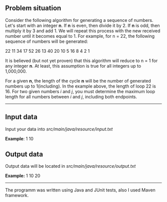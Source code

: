## Problem situation
Consider the following algorithm for generating a sequence of numbers. Let's start with an integer **n**. 
If **n** is even, then divide it by 2. If **n** is odd, then multiply it by 3 and add 1. 
We will repeat this process with the new received number until it becomes equal to 1. 
For example, for n = 22, the following sequence of numbers will be generated:

22 11 34 17 52 26 13 40 20 10 5 16 8 4 2 1

It is believed (but not yet proven) that this algorithm will reduce to n = 1 for any integer **n**. At least, 
this assumption is true for all integers up to 1,000,000.

For a given **n**, the length of the cycle **n** will be the number of generated numbers up to 1(including). 
In the example above, the length of loop 22 is 16. For two given numbers *i* and *j*, 
you must determine the maximum loop length for all numbers between *i* and *j*, including both endpoints.
***
## Input data
Input your data into _src/main/java/resource/input.txt_

**Example**: 1 10

## Output data
Output data will be located in _src/main/java/resource/output.txt_

**Example:** 1 10 20
***
The programm was written using Java and JUnit tests, also I used Maven framework.
